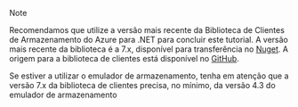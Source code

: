 > [!NOTE]
> Recomendamos que utilize a versão mais recente da Biblioteca de Clientes de Armazenamento do Azure para .NET para concluir este tutorial. A versão mais recente da biblioteca é a 7.x, disponível para transferência no [Nuget](https://www.nuget.org/packages/WindowsAzure.Storage/). A origem para a biblioteca de clientes está disponível no [GitHub](https://github.com/Azure/azure-storage-net).
> 
> Se estiver a utilizar o emulador de armazenamento, tenha em atenção que a versão 7.x da biblioteca de clientes precisa, no mínimo, da versão 4.3 do emulador de armazenamento 
> 
> 



<!--HONumber=Nov16_HO2-->


